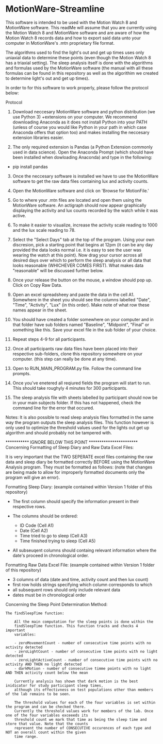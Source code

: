 # MotionWare-Streamline

This software is intended to be used with the Motion Watch 8 and MotionWare software. This
readMe will assume that you are currently using the Motion Watch 8 and MotionWare software
and are aware of how the Motion Watch 8 records data and how to export said data unto your 
computer in MotionWare's .mtn proprietary file format.

The algorithms used to find the light's out and get up times uses only uniaxial data to 
determine these points (even though the Motion Watch 8 has a triaxial setting). The sleep 
analysis itself is done with the algorithms and formulas used by the MotionWare software
(the manual with all these formulas can be found in this repository as well as the algorithim
we created to determine light's out and get up times). 

In order to for this software to work properly, please follow the protocol below:

Protocol

1. Download neccesary MotionWare software and python distribution (we use Python 3) +extensions on your computer. 
We recommend downloading Anaconda as it does not install Python into your PATH (unless of course 
you would like Python in your path in which case Anaconda offers that option too) and makes installing
the neccesary extension libraries easier.

2. The only required extension is Pandas (a Python Extension commonly used in data science). Open the 
Anaconda Prompt (which should have been installed when dowloading Anaconda) and type in the following:
- pip install pandas

3. Once the neccesary software is installed we have to use the MotionWare software to get the raw data files
containing lux and activity counts. 

4. Open the MotionWare software and click on 'Browse for MotionFile.'

5. Go to where your .mtn files are located and open them using the MotionWare software. An actigraph should
now appear graphically displaying the activity and lux counts recorded by the watch while it was active.

6. To make it easier to visualize, increase the activity scale reading to 1000 and the lux scale reading to 78.

7. Select the "Select Days" tab at the top of the program. Using your own discresion, pick a starting point
that begins at 12pm (it can be any day provided the data looks normal i.e. it is easy to see the user was wearing
the watch at this point). Now drag your cursor across all desired days over which to perform the sleep analysis
or all data that looks reasonable (WHICHEVER COMES FIRST). What makes data "reasonable" will be discussed further 
below.

8. Once your release the button on the mouse, a window should pop up. Click on Copy Raw Data. 

9. Open an excel spreadsheey and paste the data in the cell A1. Somewhere in the sheet you should
see the columns labelled "Date", "Time", "Activity", "Lux" (in this order). Make note of what
row these names appear in the sheet.

9. You should have created a folder somewhere on your computer and in that folder have sub folders named
"Baseline", "Midpoint", "Final" or something like this. Save your excel file in the sub folder of your choice.

10. Repeat steps 4-9 for all participants. 

11. Once all participants raw data files have been placed into their respective sub-folders, clone this 
repository somewhere on your computer. (this step can really be done at any time).

12. Open to RUN_MAIN_PROGRAM.py file. Follow the command line prompts.

13. Once you've enetered all reqiured fields the program will start to run. This should take roughyly 4 minutes
for 300 participants. 

14. The sleep analysis file with sheets labelled by participant should now be in your main subjects folder. 
If this has not happened, check the command line for the error that occured.

Notes: It is also possible to read sleep analysis files formatted in the same way the program outputs 
the sleep analysis files. This function however is only used to optimize the threshold values used for
the lights out get up algorithm and should probably not be tampered with.



*********** IGNORE BELOW THIS POINT ***********************
Concerning Formatting of Sleep Diary and Raw Data Excel Files:

It is very important that the TWO SEPERATE excel
files containing the raw data and sleep diary be formatted correctly BEFORE
using the MotionWare Analysis program. They must be formatted as follows:
(note that changes are being made to allow for improperly formatted documents
only the program will give an error).

Formatting Sleep Diary:
(example contained within Version 1 folder of this repository)

- The first column should specify the information present in their respective rows.
- The columns should be ordered:
	- ID Code (Cell A1)
	- Date (Cell A2)
	- Time tried to go to sleep (Cell A3)
	- Time finished trying to sleep (Cell A5)

- All subseuqent columns should containg relevant information where the date's proceed in
  chronological order. 

Formatting Raw Data Excel File:
(example contained within Version 1 folder of this repository)

- 3 columns of data (date and time, activity count and then lux count)
- first row holds strings specifying which column corresponds to which
- all subsequent rows should only include relevant data
- dates must be in chronological order

Concerning the Sleep Point Determination Method:

	The findSleepTime function:

		All the main computation for the sleep points is done within the 
		findSleepTime function. This function tracks and checks 4 important
		variables:

		- zeroMovementCount - number of consecutive time points with no activity detected
		- zeroLightCount - number of consecutive time points with no light detected
		- zeroLightActiveCount - number of consecutive time points with no activity AND THEN no light detected
		- darkMotion - number of consecutive timme points with no light AND THEN activity count below the mean
		
		Currently analysis has shown that dark motion is the best inidicator for study participant sleep times,
		although its effectivness on test populations other than members of the lab remains to be seen. 
		
		The threshold values for each of the four variables is set within the program and can be checked there. 
		Currently the threshold values work for members of the lab. Once one of the four variables exceeeds its
		threshold count we mark that time as being the sleep time and store that value. Note that the counts 
		represent the number of CONSECUTIVE occurences of each type and NOT an overall count within the given
		time range.
	
			



